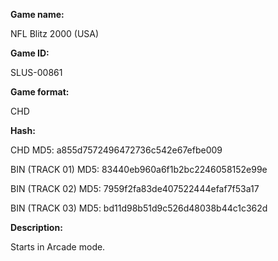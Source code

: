 **Game name:**

NFL Blitz 2000 (USA)

**Game ID:**

SLUS-00861

**Game format:**

CHD

**Hash:**

CHD MD5: a855d7572496472736c542e67efbe009

BIN (TRACK 01) MD5: 83440eb960a6f1b2bc2246058152e99e

BIN (TRACK 02) MD5: 7959f2fa83de407522444efaf7f53a17

BIN (TRACK 03) MD5: bd11d98b51d9c526d48038b44c1c362d

**Description:**

Starts in Arcade mode.